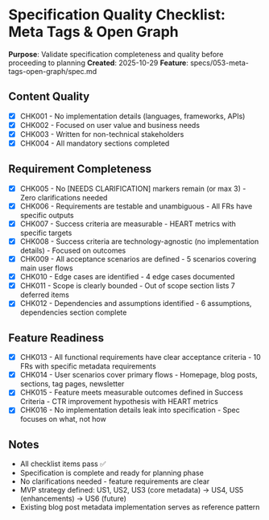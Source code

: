 # Specification Quality Checklist: Meta Tags & Open Graph

**Purpose**: Validate specification completeness and quality before proceeding to planning
**Created**: 2025-10-29
**Feature**: specs/053-meta-tags-open-graph/spec.md

## Content Quality

- [x] CHK001 - No implementation details (languages, frameworks, APIs)
- [x] CHK002 - Focused on user value and business needs
- [x] CHK003 - Written for non-technical stakeholders
- [x] CHK004 - All mandatory sections completed

## Requirement Completeness

- [x] CHK005 - No [NEEDS CLARIFICATION] markers remain (or max 3) - Zero clarifications needed
- [x] CHK006 - Requirements are testable and unambiguous - All FRs have specific outputs
- [x] CHK007 - Success criteria are measurable - HEART metrics with specific targets
- [x] CHK008 - Success criteria are technology-agnostic (no implementation details) - Focused on outcomes
- [x] CHK009 - All acceptance scenarios are defined - 5 scenarios covering main user flows
- [x] CHK010 - Edge cases are identified - 4 edge cases documented
- [x] CHK011 - Scope is clearly bounded - Out of scope section lists 7 deferred items
- [x] CHK012 - Dependencies and assumptions identified - 6 assumptions, dependencies section complete

## Feature Readiness

- [x] CHK013 - All functional requirements have clear acceptance criteria - 10 FRs with specific metadata requirements
- [x] CHK014 - User scenarios cover primary flows - Homepage, blog posts, sections, tag pages, newsletter
- [x] CHK015 - Feature meets measurable outcomes defined in Success Criteria - CTR improvement hypothesis with HEART metrics
- [x] CHK016 - No implementation details leak into specification - Spec focuses on what, not how

## Notes

- All checklist items pass ✅
- Specification is complete and ready for planning phase
- No clarifications needed - feature requirements are clear
- MVP strategy defined: US1, US2, US3 (core metadata) → US4, US5 (enhancements) → US6 (future)
- Existing blog post metadata implementation serves as reference pattern
